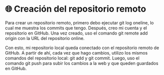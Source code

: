 # 🌐 Creación del repositorio remoto
Para crear un repositorio remoto, primero debo ejecutar git log oneline, lo cual me muestra los commits que tengo. Después, creo mi cuenta y el repositorio en GitHub. Una vez creado, uso el comando git remote add origin con la URL del repositorio online.

Con esto, mi repositorio local queda conectado con el repositorio remoto de GitHub. A partir de ahí, cada vez que hago cambios, utilizo los mismos comandos del repositorio local: git add y git commit. Luego, uso el comando git push para subir los cambios a la web y que queden guardados en GitHub.